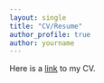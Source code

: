 ```yaml
---
layout: single
title: "CV/Resume"
author_profile: true
author: yourname
---
```


Here is a [link](/files/cv.pdf) to my CV.


